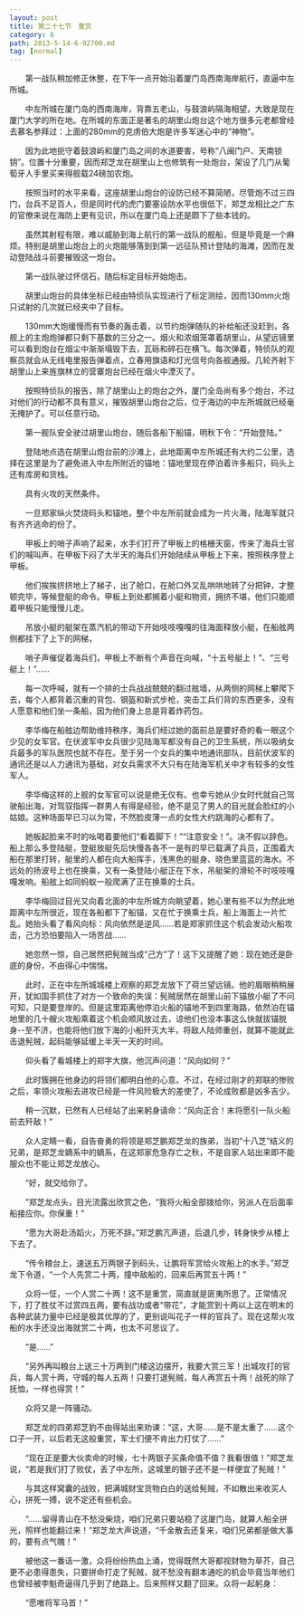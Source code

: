 ```yaml
---
layout: post
title: 第二十七节　重赏
category: 6
path: 2013-5-14-6-02700.md
tag: [normal]
---
```


　　第一战队稍加修正休整，在下午一点开始沿着厦门岛西南海岸航行，直逼中左所城。

　　中左所城在厦门岛的西南海岸，背靠五老山，与鼓浪屿隔海相望，大致是现在厦门大学的所在地。在所城的东面正是著名的胡里山炮台这个地方很多元老都曾经去慕名参拜过：上面的280mm的克虏伯大炮是许多军迷心中的“神物”。

　　因为此地扼守着鼓浪屿和厦门岛之间的水道要害，号称“八闽门户、天南锁钥”。位置十分重要，因而郑芝龙在胡里山上也修筑有一处炮台，架设了几门从葡萄牙人手里买来得舰载24磅加农炮。

　　按照当时的水平来看，这座胡里山炮台的设防已经不算简陋，尽管炮不过三四门，台兵不足百人，但是同时代的虎门要塞设防水平也很低下，郑芝龙相比之广东的官僚来说在海防上更有见识，所以在厦门岛上还是颇下了些本钱的。

　　虽然其射程有限，难以威胁到海上航行的第一战队的舰船，但是毕竟是一个麻烦。特别是胡里山炮台上的火炮能够落到到第一远征队预计登陆的海滩，因而在发动登陆战斗前要摧毁这一炮台。

　　第一战队驶过怀信石，随后标定目标开始炮击。

　　胡里山炮台的具体坐标已经由特侦队实现进行了标定测绘，因而130mm火炮只试射的几次就已经夹中了目标。

　　130mm大炮缓慢而有节奏的轰击着，以节约炮弹随队的补给船还没赶到，各舰上的主炮炮弹都只剩下基数的三分之一。烟火和浓烟笼罩着胡里山，从望远镜里可以看到炮台在烟尘中渐渐塌毁下去，瓦砾和碎石在横飞。每次弹着，特侦队的观察员就会从无线电里报告弹着点，立春用旗语和灯光信号向各舰通报。几轮齐射下胡里山上来旌旗林立的营寨炮台已经在烟火中湮灭了。

　　按照特侦队的报告，除了胡里山上的炮台之外，厦门全岛尚有多个炮台，不过对他们的行动都不具有意义，摧毁胡里山炮台之后，位于海边的中左所城就已经毫无掩护了。可以任意行动。

　　第一舰队安全驶过胡里山炮台，随后各船下船锚，明秋下令：“开始登陆。”

　　登陆地点选在胡里山炮台前的沙滩上，此地距离中左所城还有大约二公里，选择在这里是为了避免进入中左所附近的锚地：锚地里现在停泊着许多船只，码头上还有库房和货栈。

　　具有火攻的天然条件。

　　一旦郑家纵火焚烧码头和锚地，整个中左所前就会成为一片火海，陆海军就只有齐齐逃命的份了。

　　甲板上的哨子声响了起来，水手们打开了甲板上的格栅天窗，传来了海兵士官们的喊叫声，在甲板下闷了大半天的海兵们开始陆续从甲板上下来，按照秩序登上甲板。

　　他们挨挨挤挤地上了梯子，出了舱口，在舱口外又乱哄哄地转了分把钟，才整顿完毕，等候登艇的命令。甲板上到处都搁着小艇和物资，拥挤不堪，他们只能顺着甲板只能慢慢儿走。

　　吊放小艇的艇架在蒸汽机的带动下开始吱吱嘎嘎的往海面释放小艇，在船舷两侧都挂下了上下的网梯，

　　哨子声催促着海兵们，甲板上不断有个声音在向喊，“十五号艇上！”、“三号艇上！”……

　　每一次呼喊，就有一个排的士兵战战兢兢的翻过舷墙，从两侧的网梯上攀爬下去，每个人都背着沉重的背包、钢盔和新式步枪，突击工兵们背的东西更多，没有人愿意和他们坐一条船，因为他们身上总是背着炸药包。

　　李华梅在船舷边帮助维持秩序，海兵们经过她的面前总是要好奇的看一眼这个少见的女军官。在伏波军中女兵很少见陆海军都没有自己的卫生系统，所以吸纳女兵最多的军队医院也就不存在。至于另一个女兵的集中地通讯部队，目前伏波军的通讯还是以人力通讯为基础，对女兵需求不大只有在陆海军机关中才有较多的女性军人。

　　李华梅这样的上舰的女军官可以说是绝无仅有。也幸亏她从少女时代就自己驾驶船出海，对驾驭指挥一群男人有得是经验，绝不是见了男人的目光就会脸红的小姑娘。这种场面早已习以为常，不然脸皮薄一点的女性大约跳海的心都有了。

　　她板起脸来不时的吆喝着要他们“看着脚下！”“注意安全！”。决不假以辞色。船上那么多登陆艇，登艇放艇先后快慢各各不一是有的早已载满了兵员，正围着大船在那里打转，艇里的人都在向大船挥手，浅黑色的艇身、晓色里蓝蓝的海水。不远处的扬波号上也在换乘，又有一条登陆小艇正在下水，吊艇架的滑轮不时吱吱嘎嘎发响。船舷上如同蚂蚁一般爬满了正在换乘的士兵。

　　李华梅回过目光又向着北面的中左所城方向眺望着，她心里有些不以为然此地距离中左所很近，现在各船都下了船锚，又在忙于换乘士兵，船上海面上一片忙乱。她抬头看了看风向标：风向依然是逆风……若是郑家抓住这个机会发动火船攻击，己方恐怕要陷入一场苦战……

　　她忽然一惊，自己居然把髡贼当成“己方”了！这下又提醒了她：现在她还是卧底的身份，不由得心中惴惴。

　　此时，正在中左所城城楼上观察的郑芝龙放下了荷兰望远镜。他的眉眼稍稍展开，犹如国手抓住了对方一个致命的失误：髡贼居然在胡里山前下锚放小艇了不问可知，只是要登岸的。但是这里距离他停泊火船的锚地不到四里海路，依然泊在锚地里的几十艘火攻船乘着这个机会顺风放过去，谅他们也没本事这么快就拔锚脱身--至不济，也能将他们放下海的小船歼灭大半，将敌人陆师重创，就算不能就此击退髡贼，起码能够延缓上半天一天的时间。

　　仰头看了看城楼上的郑字大旗，他沉声问道：“风向如何？”

　　此时簇拥在他身边的将领们都明白他的心意。不过，在经过刚才的郑联的惨败之后，率领火攻船去进攻已经是一件风险极大的差使了，不论成败都是凶多吉少。

　　稍一沉默，已然有人已经站了出来躬身请命：“风向正合！末将愿引一队火船前去歼敌！”

　　众人定睛一看，自告奋勇的将领是郑芝鹏郑芝龙的族弟，当初“十八芝”结义的兄弟，是郑芝龙嫡系中的嫡系，在这郑家危急存亡之秋，不是自家人站出来即不能服众也不能让郑芝龙放心。

　　“好，就交给你了。

　　”郑芝龙点头，目光流露出欣赏之色，“我将火船全部拨给你，另派人在后面率船接应你。你保重！”

　　“愿为大哥赴汤蹈火，万死不辞。”郑芝鹏亢声道，后退几步，转身快步从楼上下去了。

　　“传令粮台上，速送五万两银子到码头，让鹏将军赏给火攻船上的水手。”郑芝龙下令道，“一个人先赏二十两，撞中敌船的，回来后再赏五十两！”

　　众将一怔，一个人赏二十两！这不是重赏，简直就是匪夷所思了。正常情况下，打了胜仗不过赏四五两，要有战功或者“带花”，才能赏到十两以上这在明末的各种武装力量中已经是极其优厚的了，更别说叫花子一样的官兵了。现在这帮火攻船的水手还没出海就赏二十两，也太不可思议了。

　　“是……”

　　“另外再叫粮台上送三十万两到门楼这边摆开，我要大赏三军！出城攻打的官兵，每人赏十两，守城的每人五两！只要打退髡贼，每人再赏五十两！战死的除了抚恤，一样也得赏！”

　　众将又是一阵骚动。

　　郑芝龙的四弟郑芝豹不由得站出来劝谏：“这，大哥……是不是太重了……这个口子一开，以后若无这般重赏，军士们便不肯出力打仗了……”

　　“现在正是要大伙卖命的时候，七十两银子买条命值不值？我看很值！”郑芝龙说，“若是我们打了败仗，丢了中左所，这城里的银子还不是一样便宜了髡贼！”

　　与其这样窝囊的战败，把满城财宝货物白白的送给髡贼，不如散出来收买人心，拼死一搏，说不定还有些机会。

　　“……留得青山在不愁没柴烧，咱们兄弟只要站稳了这厦门岛，就算人船全拼光，照样也能翻过来！”郑芝龙大声说道，“千金散去还复来，咱们兄弟都是做大事的，要有点气魄！”

　　被他这一番话一激，众将纷纷热血上涌，觉得既然大哥都视财物为草芥，自己更不必患得患失，只要拼命打走了髡贼，就不愁没有翻本通吃的机会毕竟当年他们也曾经被李魁奇逼得几乎到了绝路上。后来照样又翻了回来。众将一起躬身：

　　“愿唯将军马首！”